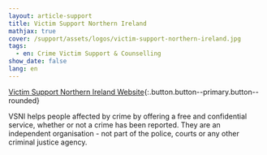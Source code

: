 ```yaml
---
layout: article-support
title: Victim Support Northern Ireland
mathjax: true
cover: /support/assets/logos/victim-support-northern-ireland.jpg
tags:
  - en: Crime Victim Support & Counselling
show_date: false
lang: en
---
```


[Victim Support Northern Ireland Website](www.victimsupportni.co.uk){:.button.button--primary.button--rounded}

VSNI helps people affected by crime by offering a free and confidential service, whether or not a crime has been reported. They are an independent organisation - not part of the police, courts or any other criminal justice agency.
